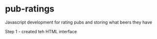 # pub-ratings
Javascript development for rating pubs and storing what beers they have

Step 1 - created teh HTML interface
